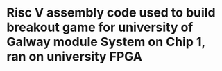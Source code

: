 # Risc V assembly code used to build breakout game for university of Galway module System on Chip 1, ran on university FPGA
